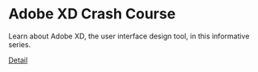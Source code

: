 # Adobe XD Crash Course

Learn about Adobe XD, the user interface design tool, in this informative series. 

[Detail](https://eduitfree.com/courses/adobe-xd-crash-course)